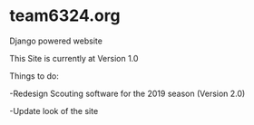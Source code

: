 # team6324.org
Django powered website


This Site is currently at Version 1.0


Things to do:


  -Redesign Scouting software for the 2019 season (Version 2.0)
  
  
  -Update look of the site
